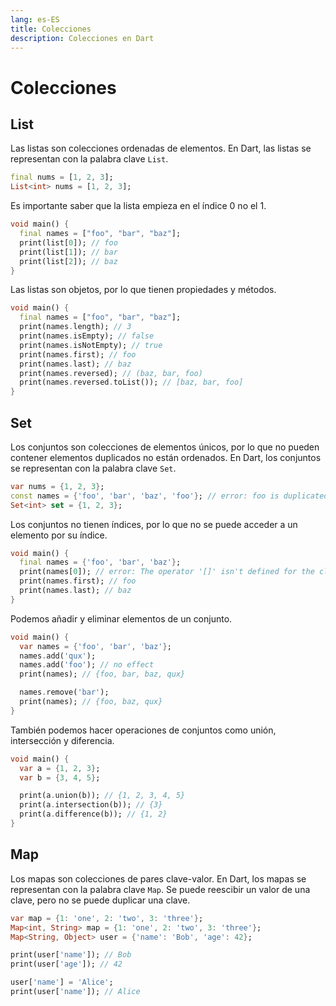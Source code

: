 ```yaml
---
lang: es-ES
title: Colecciones
description: Colecciones en Dart
---
```


# Colecciones

## List

Las listas son colecciones ordenadas de elementos. En Dart, las listas se representan con la palabra clave `List`.

```dart
final nums = [1, 2, 3];
List<int> nums = [1, 2, 3];
```

Es importante saber que la lista empieza en el índice 0 no el 1.

```dart
void main() {
  final names = ["foo", "bar", "baz"];
  print(list[0]); // foo
  print(list[1]); // bar
  print(list[2]); // baz
}
```

Las listas son objetos, por lo que tienen propiedades y métodos.

```dart
void main() {
  final names = ["foo", "bar", "baz"];
  print(names.length); // 3
  print(names.isEmpty); // false
  print(names.isNotEmpty); // true
  print(names.first); // foo
  print(names.last); // baz
  print(names.reversed); // (baz, bar, foo)
  print(names.reversed.toList()); // [baz, bar, foo]
}
```

## Set

Los conjuntos son colecciones de elementos únicos, por lo que no pueden contener elementos duplicados no están ordenados. En Dart, los conjuntos se representan con la palabra clave `Set`.

```dart
var nums = {1, 2, 3};
const names = {'foo', 'bar', 'baz', 'foo'}; // error: foo is duplicated
Set<int> set = {1, 2, 3};
```

Los conjuntos no tienen índices, por lo que no se puede acceder a un elemento por su índice.

```dart
void main() {
  final names = {'foo', 'bar', 'baz'};
  print(names[0]); // error: The operator '[]' isn't defined for the class 'Set<String>'
  print(names.first); // foo
  print(names.last); // baz
}
```

Podemos añadir y eliminar elementos de un conjunto.

```dart
void main() {
  var names = {'foo', 'bar', 'baz'};
  names.add('qux');
  names.add('foo'); // no effect
  print(names); // {foo, bar, baz, qux}

  names.remove('bar');
  print(names); // {foo, baz, qux}
}
```

También podemos hacer operaciones de conjuntos como unión, intersección y diferencia.

```dart
void main() {
  var a = {1, 2, 3};
  var b = {3, 4, 5};

  print(a.union(b)); // {1, 2, 3, 4, 5}
  print(a.intersection(b)); // {3}
  print(a.difference(b)); // {1, 2}
}
```

## Map

Los mapas son colecciones de pares clave-valor. En Dart, los mapas se representan con la palabra clave `Map`.
Se puede reescibir un valor de una clave, pero no se puede duplicar una clave.

```dart
var map = {1: 'one', 2: 'two', 3: 'three'};
Map<int, String> map = {1: 'one', 2: 'two', 3: 'three'};
Map<String, Object> user = {'name': 'Bob', 'age': 42};

print(user['name']); // Bob
print(user['age']); // 42

user['name'] = 'Alice';
print(user['name']); // Alice
```
